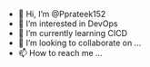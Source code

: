 - 👋 Hi, I’m @Pprateek152
- 👀 I’m interested in DevOps
- 🌱 I’m currently learning CICD
- 💞️ I’m looking to collaborate on ...
- 📫 How to reach me ...

<!---
Pprateek152/Pprateek152 is a ✨ special ✨ repository because its `README.md` (this file) appears on your GitHub profile.
You can click the Preview link to take a look at your changes.
--->
